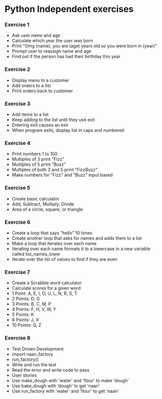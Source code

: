 # Python Independent exercises

### Exercise 1

- Ask user name and age
- Calculate which year the user was born
- Print "Omg (name), you are (age) years old so you were born in (year)"
- Prompt user to reassign name and age
- Find out if the person has had their birthday this year

### Exercise 2

- Display menu to a customer
- Add orders to a list
- Print orders back to customer

### Exercise 3

- Add items to a list
- Keep adding to the list until they use exit
- Entering exit causes an exit
- When program exits, display list in caps and numbered

### Exercise 4

- Print numbers 1 to 100
- Multiples of 3 print "Fizz"
- Multiples of 5 print "Buzz"
- Multiples of both 3 and 5 print "FizzBuzz"
- Make numbers for "Fizz" and "Buzz" input based

### Exercise 5

- Create basic calculator
- Add, Subtract, Multiply, Divide
- Area of a circle, square, or triangle 

### Exercise 6

- Create a loop that says "hello" 10 times
- Create another loop that asks for names and adds them to a list
- Make a loop that iterates over each name
- Iterating over each name formats it to a lowercase in a new variable called list_names_lower
- Iterate over the list of values to find if they are even

### Exercise 7

- Create a Scrabble word calculator
- Calculate scores for a given word
- 1 Point: A, E, I, O, U, L, N, R, S, T
- 2 Points: D, G
- 3 Points: B, C, M, P
- 4 Points: F, H, V, W, Y
- 5 Points: K
- 8 Points: J, X
- 10 Points: Q, Z

### Exercise 8

- Test Driven Development
- import naan_factory
- run_factory()
- Write and run the test
- Read the error and write code to pass
- User stories
- Use make_dough with 'water' and 'flour' to make 'dough'
- Use bake_dough with 'dough' to get 'naan'
- Use run_factory with 'water' and 'flour' to get 'naan'